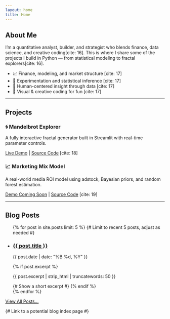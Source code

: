 ```yaml
---
layout: home
title: Home
---
```


## About Me
I’m a quantitative analyst, builder, and strategist who blends finance, data science, and creative coding[cite: 16]. This is where I share some of the projects I build in Python — from statistical modeling to fractal explorers[cite: 16].

* 📈 Finance, modeling, and market structure [cite: 17]
* 🧪 Experimentation and statistical inference [cite: 17]
* 🧠 Human-centered insight through data [cite: 17]
* 🎨 Visual & creative coding for fun [cite: 17]

---

## Projects

<div class="project-grid">
  <div class="project-card">
    <h3>🌀 Mandelbrot Explorer</h3>
    <p>A fully interactive fractal generator built in Streamlit with real-time parameter controls.</p>
    <p>
      <a href="https://benjaminpharrisappio-zkmtudj8gmzptl39vwndpp.streamlit.app/" target="_blank">Live Demo</a> | <a href="https://github.com/benjaminpharris/benjaminpharris.github.io/tree/main/mandlebrot-app" target="_blank">Source Code</a> [cite: 18]
    </p>
  </div>

  <div class="project-card">
    <h3>📈 Marketing Mix Model</h3>
    <p>A real-world media ROI model using adstock, Bayesian priors, and random forest estimation.</p>
    <p>
      <a href="#" target="_blank">Demo Coming Soon</a> | <a href="https://github.com/benjaminpharris/mmm-model" target="_blank">Source Code</a> [cite: 19]
    </p>
  </div>

  </div>

---

## Blog Posts

<ul class="post-list">
  {% for post in site.posts limit: 5 %} {# Limit to recent 5 posts, adjust as needed #}
    <li>
      <h3><a href="{{ post.url | relative_url }}">{{ post.title }}</a></h3>
      <p class="post-meta">{{ post.date | date: "%B %d, %Y" }}</p>
      {% if post.excerpt %}
        <p>{{ post.excerpt | strip_html | truncatewords: 50 }}</p> {# Show a short excerpt #}
      {% endif %}
    </li>
  {% endfor %}
</ul>
<p><a href="{{ '/blog/' | relative_url }}">View All Posts...</a></p> {# Link to a potential blog index page #}